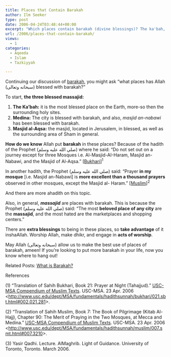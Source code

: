 ```yaml
---
title: Places that Contain Barakah
author: Ilm Seeker
type: post
date: 2006-04-24T03:48:44+00:00
excerpt: "Which places contain barakah (divine blessings)? The ka'bah, Medina and Masjid an-Nabawi, Masjid al-Aqsa and Sham, and massajid (masjids) in general."
url: /2006/places-that-contain-barakah/
views:
  - 1
categories:
  - Aqeeda
  - Islam
  - Tazkiyyah

---
```

Continuing our discussion of [barakah][1], you might ask “what places has Allah (سبحانه وتعالى) blessed with barakah?”

To start, **the three blessed massajid:**

  1. **The Ka&#8217;bah:** it is the most blessed place on the Earth, more-so then the surrounding holy sites.
  2. **Medina:** The city is blessed with barakah, and also, <dfn title="the masjid of the Prophet (صلي الله عليه وسلم)">masjid an-nabawi</dfn> has been blessed with barakah.
  3. **Masjid al-Aqsa:** the masjid, located in Jerusalem, in blessed, as well as the surrounding area of Sham in general.

**How do we know** Allah put **barakah** in these places? Because of the hadith of the Prophet (صلي الله عليه وسلم) where he said: &#8220;Do not set out on a journey except for three Mosques i.e. Al-Masjid-AI-Haram, Masjid an-Nabawi, and the Masjid of Al-Aqsa.&#8221; [[Bukhari][2]]<sup>1</sup>

In another hadith, the Prophet (صلي الله عليه وسلم) said: &#8220;Prayer **in my mosque** [i.e. Masjid an-Nabawi] is **more excellent than a thousand prayers** observed in other mosques, except the Masjid al- Haram.&#8221; [[Muslim][3]]<sup>2</sup>

And there are more ahadith on this topic.

Also, in general, **<dfn title="plural of masjid">massajid</dfn>** are places with barakah. This is because the Prophet (صلي الله عليه وسلم) said: &#8220;The most **beloved place of any city** are the **massajid**, and the most hated are the marketplaces and shopping centers.&#8221;

There are **extra blessings** to being in these places, so **take advantage** of it inshaAllah. Worship Allah, make dhikr, and engage in **acts of worship**.

May Allah (سبحانه وتعالى) allow us to make the best use of places of barakah, ameen! If you&#8217;re looking to put more barakah in your life, now you know where to hang out!

<p class="metaInformation">
  Related Posts: <a href="http://www.ilmfruits.com/what-is-barakah/">What is Barakah?</a>
</p>

<div id="referencesTitle">
  References
</div>

<p class="reference">
  (1) “Translation of Sahih Bukhari, Book 21: Prayer at Night (Tahajjud).” <u>USC-MSA Compendium of Muslim Texts</u>. USC-MSA. 23 Apr. 2006 <<a href="http://www.usc.edu/dept/MSA/fundamentals/hadithsunnah/bukhari/021.sbt.html#002.021.281">http://www.usc.edu/dept/MSA/fundamentals/hadithsunnah/bukhari/021.sbt.html#002.021.281</a>>.
</p>

<p class="reference">
  (2) “Translation of Sahih Muslim, Book 7: The Book of Pilgrimage (Kitab Al-Hajj), Chapter 90: The Merit of Praying in the Two Mosques, at Mecca and Medina.” <u>USC-MSA Compendium of Muslim Texts</u>. USC-MSA. 23 Apr. 2006 <<a href="http://www.usc.edu/dept/MSA/fundamentals/hadithsunnah/muslim/007.smt.html#007.3210">http://www.usc.edu/dept/MSA/fundamentals/hadithsunnah/muslim/007.smt.html#007.3210</a>>.
</p>

<p class="reference">
  (3) Yasir Qadhi. Lecture. AlMaghrib. Light of Guidance. University of Toronto, Toronto. March 2006.
</p>

 [1]: http://www.ilmfruits.com/what-is-barakah/
 [2]: http://www.usc.edu/dept/MSA/fundamentals/hadithsunnah/bukhari/021.sbt.html#002.021.281
 [3]: http://www.usc.edu/dept/MSA/fundamentals/hadithsunnah/muslim/007.smt.html#007.3210
